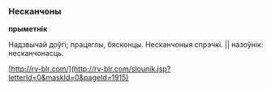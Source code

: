 ### Несканчоны
**прыметнік**

Надзвычай доўгі; працяглы, бясконцы. Несканчоныя спрэчкі. || назоўнік: несканчонасць.

<a rel="author">[http://rv-blr.com/](http://rv-blr.com/slounik.jsp?letterId=0&maskId=0&pageId=1915)</a>
